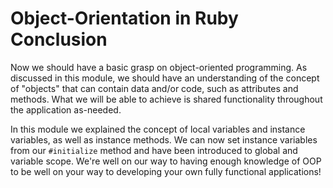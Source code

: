 # Object-Orientation in Ruby Conclusion

Now we should have a basic grasp on object-oriented programming. As discussed in
this module, we should have an understanding of the concept of "objects" that
can contain data and/or code, such as attributes and methods. What we will be
able to achieve is shared functionality throughout the application as-needed.

In this module we explained the concept of local variables and instance
variables, as well as instance methods. We can now set instance variables from
our `#initialize` method and have been introduced to global and variable scope.
We're well on our way to having enough knowledge of OOP to be well on your way
to developing your own fully functional applications!